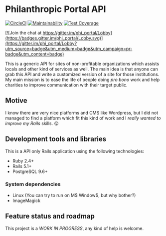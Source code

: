 # Philanthropic Portal API

[![CircleCI](https://circleci.com/gh/pedro-stanaka/phi_portal/tree/master.svg?style=svg)](https://circleci.com/gh/pedro-stanaka/phi_portal/tree/master)
[![Maintainability](https://api.codeclimate.com/v1/badges/ce85d886c408d2be7aa5/maintainability)](https://codeclimate.com/github/pedro-stanaka/phi_portal/maintainability)
[![Test Coverage](https://api.codeclimate.com/v1/badges/ce85d886c408d2be7aa5/test_coverage)](https://codeclimate.com/github/pedro-stanaka/phi_portal/test_coverage)

[![Join the chat at https://gitter.im/phi_portal/Lobby](https://badges.gitter.im/phi_portal/Lobby.svg)](https://gitter.im/phi_portal/Lobby?utm_source=badge&utm_medium=badge&utm_campaign=pr-badge&utm_content=badge)

This is a generic API for sites of non-profitable organizations which assists locals and 
other kind of services as well. 
The main idea is that anyone can grab this API and write a customized version of a site for 
those institutions.
My main mission is to ease the life of people doing _pro bono_ work and help charities to 
improve communication with their target public.

## Motive

I know there are very nice platforms and CMS like Wordpress, but I did not managed to find 
a platform which fit this kind of work and I *really wanted to improve my Rails* skills. 
:stuck_out_tongue_winking_eye:

## Development tools and libraries

This is a API only Rails application using the following technologies:

* Ruby 2.4+
* Rails 5.1+
* PostgreSQL 9.6+

### System dependencies

* Linux (You can try to run on M$ Window$, but why bother?)
* ImageMagick


## Feature status and roadmap

This project is a *_WORK IN PROGRESS_*, any kind of help is welcome.
